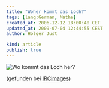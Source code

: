 ```yaml
---
title: "Woher kommt das Loch?"
tags: [lang:German, Mathe]
created_at: 2006-12-12 18:00:40 CET
updated_at: 2009-07-04 12:44:55 CEST
author: Holger Just

kind: article
publish: true
---
```


![Wo kommt das Loch her?](/media/2006/dreiecke.jpg)

(gefunden bei [IRCimages](http://ircimages.com/popup/1152))